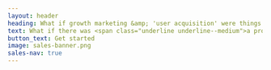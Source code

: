 ```yaml
---
layout: header
heading: What if growth marketing &amp; 'user acquisition' were things you became great at...?
text: What if there was <span class="underline underline--medium">a proven, step-by-step framework</span> you could follow to grow your business? Learn to execute our simple blueprint to build your startup bigger, better, faster.
button_text: Get started
image: sales-banner.png
sales-nav: true
---
```

